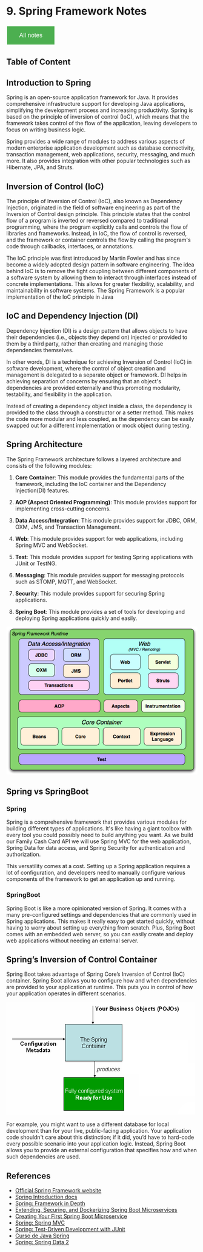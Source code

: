 # 9. Spring Framework Notes

<style>
  .back-button {
    background-color: #4CAF50; /* Green */
    border: none;
    color: white;
    padding: 15px 32px;
    text-align: center;
    text-decoration: none;
    display: inline-block;
    font-size: 16px;
    margin: 4px 2px;
    cursor: pointer;
  }
</style>

<button class="back-button" onclick="window.location.href='https://matiaspakua.github.io/tech.notes.io'">All notes</button>

## Table of Content


## Introduction to Spring

Spring is an open-source application framework for Java. It provides comprehensive infrastructure support for developing Java applications, simplifying the development process and increasing productivity. Spring is based on the principle of inversion of control (IoC), which means that the framework takes control of the flow of the application, leaving developers to focus on writing business logic.

Spring provides a wide range of modules to address various aspects of modern enterprise application development such as database connectivity, transaction management, web applications, security, messaging, and much more. It also provides integration with other popular technologies such as Hibernate, JPA, and Struts.

## Inversion of Control (IoC)

The principle of Inversion of Control (IoC), also known as Dependency Injection, originated in the field of software engineering as part of the Inversion of Control design principle. This principle states that the control flow of a program is inverted or reversed compared to traditional programming, where the program explicitly calls and controls the flow of libraries and frameworks. Instead, in IoC, the flow of control is reversed, and the framework or container controls the flow by calling the program's code through callbacks, interfaces, or annotations.

The IoC principle was first introduced by Martin Fowler and has since become a widely adopted design pattern in software engineering. The idea behind IoC is to remove the tight coupling between different components of a software system by allowing them to interact through interfaces instead of concrete implementations. This allows for greater flexibility, scalability, and maintainability in software systems. The Spring Framework is a popular implementation of the IoC principle in Java

## IoC and Dependency Injection (DI)

Dependency Injection (DI) is a design pattern that allows objects to have their dependencies (i.e., objects they depend on) injected or provided to them by a third party, rather than creating and managing those dependencies themselves.

In other words, DI is a technique for achieving Inversion of Control (IoC) in software development, where the control of object creation and management is delegated to a separate object or framework. DI helps in achieving separation of concerns by ensuring that an object's dependencies are provided externally and thus promoting modularity, testability, and flexibility in the application.

Instead of creating a dependency object inside a class, the dependency is provided to the class through a constructor or a setter method. This makes the code more modular and less coupled, as the dependency can be easily swapped out for a different implementation or mock object during testing.


## Spring Architecture 

The Spring Framework architecture follows a layered architecture and consists of the following modules:

1. **Core Container**: This module provides the fundamental parts of the framework, including the IoC container and the Dependency Injection(DI) features.

2. **AOP (Aspect Oriented Programming)**: This module provides support for implementing cross-cutting concerns.

3. **Data Access/Integration**: This module provides support for JDBC, ORM, OXM, JMS, and Transaction Management.

4. **Web**: This module provides support for web applications, including Spring MVC and WebSocket.

5. **Test**: This module provides support for testing Spring applications with JUnit or TestNG.

6. **Messaging**: This module provides support for messaging protocols such as STOMP, MQTT, and WebSocket.

7. **Security**: This module provides support for securing Spring applications.

8. **Spring Boot**: This module provides a set of tools for developing and deploying Spring applications quickly and easily.

![Spring Framework layers](../images/spring-overview.png)

## Spring vs SpringBoot

### Spring

Spring is a comprehensive framework that provides various modules for building different types of applications. It's like having a giant toolbox with every tool you could possibly need to build anything you want. As we build our Family Cash Card API we will use Spring MVC for the web application, Spring Data for data access, and Spring Security for authentication and authorization.

This versatility comes at a cost. Setting up a Spring application requires a lot of configuration, and developers need to manually configure various components of the framework to get an application up and running.

### SpringBoot

Spring Boot is like a more opinionated version of Spring. It comes with a many pre-configured settings and dependencies that are commonly used in Spring applications. This makes it really easy to get started quickly, without having to worry about setting up everything from scratch. Plus, Spring Boot comes with an embedded web server, so you can easily create and deploy web applications without needing an external server.

## Spring’s Inversion of Control Container

Spring Boot takes advantage of Spring Core’s Inversion of Control (IoC) container. Spring Boot allows you to configure how and when dependencies are provided to your application at runtime. This puts you in control of how your application operates in different scenarios.

![](../images/spring-ioc-container.png)

For example, you might want to use a different database for local development than for your live, public-facing application. Your application code shouldn't care about this distinction; if it did, you’d have to hard-code every possible scenario into your application logic. Instead, Spring Boot allows you to provide an external configuration that specifies how and when such dependencies are used.


## References

 - [Official Spring Framework website](https://spring.io/why-spring)
 - [Spring Introduction docs](https://docs.spring.io/spring-framework/docs/3.0.x/spring-framework-reference/html/overview.html)
 - [Spring: Framework in Depth](https://www.linkedin.com/learning/spring-framework-in-depth-2)
 - [Extending, Securing, and Dockerizing Spring Boot Microservices](https://www.linkedin.com/learning/extending-securing-and-dockerizing-spring-boot-microservices/elevate-a-microservice)
 - [Creating Your First Spring Boot Microservice](https://www.linkedin.com/learning/creating-your-first-spring-boot-microservice/build-a-microservice-with-spring-boot)
 - [Spring: Spring MVC](https://www.linkedin.com/learning/spring-spring-mvc-2/spring-mvc-for-robust-applications)
 - [Spring: Test-Driven Development with JUnit](https://www.linkedin.com/learning/spring-test-driven-development-with-junit/welcome)
 - [Curso de Java Spring](https://platzi.com/cursos/java-spring/)
 - [ Spring: Spring Data 2 ](https://www.linkedin.com/learning/spring-spring-data-2-2017/welcome)